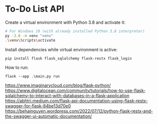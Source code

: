 # To-Do List API

Create a virtual environment with Python 3.8 and activate it:
```bash
# For Windows 10 (with already installed Python 3.8 interpreter)
py -3.8 -m venv "venv"
.\venv\Scripts\activate
```

Install dependencies while virtual environment is active:
```
pip install flask flask_sqlalchemy flask-restx flask_login 
```

How to run:
```
flask --app .\main.py run
```

https://www.imaginarycloud.com/blog/flask-python/
https://www.digitalocean.com/community/tutorials/how-to-use-flask-sqlalchemy-to-interact-with-databases-in-a-flask-application
https://abhtri.medium.com/flask-api-documentation-using-flask-restx-swagger-for-flask-84be13d70e0
https://behainguyen.wordpress.com/2022/07/12/python-flask-restx-and-the-swagger-ui-automatic-documentation/
